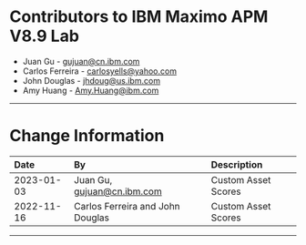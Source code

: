 
# Contributors to IBM Maximo APM V8.9 Lab

- Juan Gu -  <gujuan@cn.ibm.com>
- Carlos Ferreira - <carlosyells@yahoo.com>
- John Douglas - <jhdoug@us.ibm.com>
- Amy Huang - <Amy.Huang@ibm.com>

---

# Change Information

| Date       | By                               | Description         |
|:-----------|:---------------------------------|:--------------------|
| 2023-01-03 | Juan Gu,  gujuan@cn.ibm.com      | Custom Asset Scores |
| 2022-11-16 | Carlos Ferreira and John Douglas | Custom Asset Scores |

---